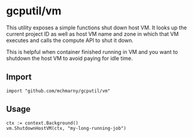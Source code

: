 # gcputil/vm

This utility exposes a simple functions shut down host VM. It looks up the current project ID as well as
host VM name and zone in which that VM executes and calls the compute API to shut it down.

This is helpful when container finished running in VM and you want to shutdown the host VM to avoid paying for idle time.

## Import

```shell
import "github.com/mchmarny/gcputil/vm"
```

## Usage

```shell
ctx := context.Background()
vm.ShutdownHostVM(ctx, "my-long-running-job")
```
